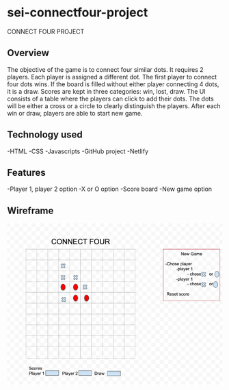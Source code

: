 # sei-connectfour-project
CONNECT FOUR PROJECT

## Overview

The objective of the game is to connect four similar dots. It requires 2 players. Each player is assigned a different dot. The first player to connect four dots wins. If the board is filled without either player connecting 4 dots, it is a draw. Scores are kept in three categories: win, lost, draw. The UI consists of a table where the players can click to add their dots. The dots will be either a cross or a circle to clearly distinguish the players. After each win or draw, players are able to start new game. 

## Technology used

-HTML
-CSS
-Javascripts
-GitHub project
-Netlify

## Features

-Player 1, player 2 option
-X or O option
-Score board
-New game option

## Wireframe

![](2020-04-08-13-56-26.png)
